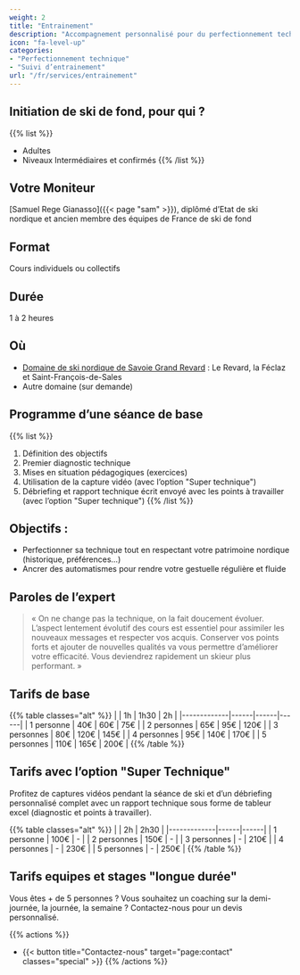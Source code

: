 ```yaml
---
weight: 2
title: "Entrainement"
description: "Accompagnement personnalisé pour du perfectionnement technique et/ou de la programmation individualisée de l’entrainement pour des skieurs confirmés et athlètes de haut niveau"
icon: "fa-level-up"
categories:
- "Perfectionnement technique"
- "Suivi d’entrainement"
url: "/fr/services/entrainement"
---
```

## Initiation de ski de fond, pour qui ?

{{% list %}}
- Adultes
- Niveaux Intermédiaires et confirmés
{{% /list %}}

## Votre Moniteur

[Samuel Rege Gianasso]({{< page "sam" >}}), diplômé d’Etat de ski nordique et ancien membre des équipes de France de ski de fond

## Format

Cours individuels ou collectifs

## Durée

1 à 2 heures

## Où

- [Domaine de ski nordique de Savoie Grand Revard](https://www.savoiegrandrevard.com/le-domaine-nordique.html) : Le Revard, la Féclaz et Saint-François-de-Sales
- Autre domaine (sur demande)

## Programme d’une séance de base

{{% list %}}
1. Définition des objectifs
2. Premier diagnostic technique
3. Mises en situation pédagogiques (exercices)
4. Utilisation de la capture vidéo (avec l’option "Super technique")
5. Débriefing et rapport technique écrit envoyé avec les points à travailler (avec l’option "Super technique")
{{% /list %}}

## Objectifs :

- Perfectionner sa technique tout en respectant votre patrimoine nordique (historique, préférences…)
- Ancrer des automatismes pour rendre votre gestuelle régulière et fluide

## Paroles de l’expert

> « On ne change pas la technique, on la fait doucement évoluer. L’aspect lentement évolutif des cours est essentiel pour assimiler les nouveaux messages et respecter vos acquis. Conserver vos points forts et ajouter de nouvelles qualités va vous permettre d’améliorer votre efficacité. Vous deviendrez rapidement un skieur plus performant. »

## Tarifs de base

{{% table classes="alt" %}}
|             |  1h  | 1h30 |  2h  |
|-------------|------|------|------|
| 1 personne  |  40€ |  60€ | 75€  |
| 2 personnes |  65€ |  95€ | 120€ |
| 3 personnes |  80€ | 120€ | 145€ |
| 4 personnes |  95€ | 140€ | 170€ |
| 5 personnes | 110€ | 165€ | 200€ |
{{% /table %}}

## Tarifs avec l’option "Super Technique"

Profitez de captures vidéos pendant la séance de ski et d’un débriefing personnalisé complet avec un rapport technique sous forme de tableur excel (diagnostic et points à travailler).

{{% table classes="alt" %}}
|             |  2h  | 2h30 |
|-------------|------|------|
| 1 personne  | 100€ |   -  |
| 2 personnes | 150€ |   -  |
| 3 personnes |   -  | 210€ |
| 4 personnes |   -  | 230€ |
| 5 personnes |   -  | 250€ |
{{% /table %}}

## Tarifs equipes et stages "longue durée"

Vous êtes + de 5 personnes ? Vous souhaitez un coaching sur la demi-journée, la journée, la semaine ? Contactez-nous pour un devis personnalisé.

{{% actions %}}
- {{< button title="Contactez-nous" target="page:contact" classes="special" >}}
{{% /actions %}}
